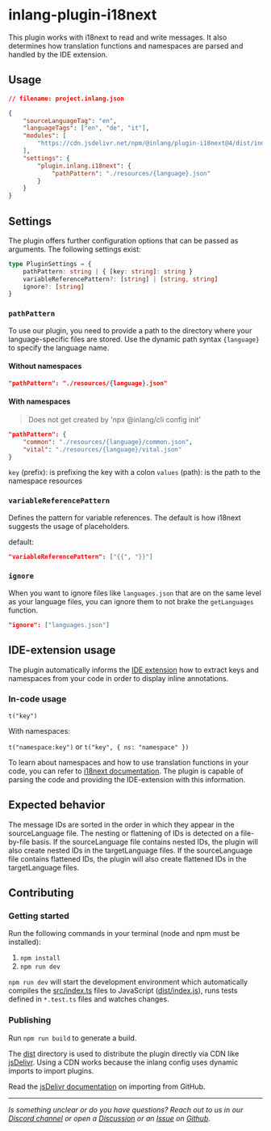 # inlang-plugin-i18next

This plugin works with i18next to read and write messages. It also determines how translation functions and namespaces are parsed and handled by the IDE extension.

## Usage

```json
// filename: project.inlang.json

{
	"sourceLanguageTag": "en",
	"languageTags": ["en", "de", "it"],
	"modules": [
		"https://cdn.jsdelivr.net/npm/@inlang/plugin-i18next@4/dist/index.js"
	],
	"settings": {
		"plugin.inlang.i18next": {
			"pathPattern": "./resources/{language}.json"
		}
	}
}
```

## Settings

The plugin offers further configuration options that can be passed as arguments. The following settings exist:

```typescript
type PluginSettings = {
	pathPattern: string | { [key: string]: string }
	variableReferencePattern?: [string] | [string, string]
	ignore?: [string]
}
```

### `pathPattern`

To use our plugin, you need to provide a path to the directory where your language-specific files are stored. Use the dynamic path syntax `{language}` to specify the language name.

#### Without namespaces

```json
"pathPattern": "./resources/{language}.json"
```

#### With namespaces

> Does not get created by 'npx @inlang/cli config init'

```json
"pathPattern": {
	"common": "./resources/{language}/common.json",
	"vital": "./resources/{language}/vital.json"
}
```

`key` (prefix): is prefixing the key with a colon
`values` (path): is the path to the namespace resources

### `variableReferencePattern`

Defines the pattern for variable references. The default is how i18next suggests the usage of placeholders.

default:

```json
"variableReferencePattern": ["{{", "}}"]
```

### `ignore`

When you want to ignore files like `languages.json` that are on the same level as your language files, you can ignore them to not brake the `getLanguages` function.

```json
"ignore": ["languages.json"]
```

## IDE-extension usage

The plugin automatically informs the [IDE extension](https://inlang.com/marketplace/app.inlang.ideExtension) how to extract keys and namespaces from your code in order to display inline annotations.

### In-code usage

`t("key")`

With namespaces:

`t("namespace:key")` or `t("key", { ns: "namespace" })`

To learn about namespaces and how to use translation functions in your code, you can refer to [i18next documentation](https://www.i18next.com/principles/namespaces). The plugin is capable of parsing the code and providing the IDE-extension with this information.

## Expected behavior

The message IDs are sorted in the order in which they appear in the sourceLanguage file. The nesting or flattening of IDs is detected on a file-by-file basis. If the sourceLanguage file contains nested IDs, the plugin will also create nested IDs in the targetLanguage files. If the sourceLanguage file contains flattened IDs, the plugin will also create flattened IDs in the targetLanguage files.

## Contributing

### Getting started

Run the following commands in your terminal (node and npm must be installed):

1. `npm install`
2. `npm run dev`

`npm run dev` will start the development environment which automatically compiles the [src/index.ts](./src/index.ts) files to JavaScript ([dist/index.js](dist/index.js)), runs tests defined in `*.test.ts` files and watches changes.

### Publishing

Run `npm run build` to generate a build.

The [dist](./dist/) directory is used to distribute the plugin directly via CDN like [jsDelivr](https://www.jsdelivr.com/). Using a CDN works because the inlang config uses dynamic imports to import plugins.

Read the [jsDelivr documentation](https://www.jsdelivr.com/?docs=gh) on importing from GitHub.

---

_Is something unclear or do you have questions? Reach out to us in our [Discord channel](https://discord.gg/9vUg7Rr) or open a [Discussion](https://github.com/inlang/inlang/discussions) or an [Issue](https://github.com/inlang/inlang/issues) on [Github](https://github.com/inlang/inlang)._
